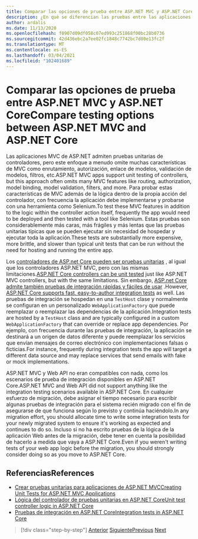 ```yaml
---
title: Comparar las opciones de prueba entre ASP.NET MVC y ASP.NET Core
description: ¿En qué se diferencian las pruebas entre las aplicaciones ASP.NET MVC y las aplicaciones ASP.NET Core?
author: ardalis
ms.date: 11/13/2020
ms.openlocfilehash: f0907d09df058c07ed993c251868f00bc28b0736
ms.sourcegitcommit: 42d436ebc2a7ee02fc1848c7742bc7d80e13fc2f
ms.translationtype: MT
ms.contentlocale: es-ES
ms.lasthandoff: 03/04/2021
ms.locfileid: "102401689"
---
```

# <a name="compare-testing-options-between-aspnet-mvc-and-aspnet-core"></a><span data-ttu-id="61484-103">Comparar las opciones de prueba entre ASP.NET MVC y ASP.NET Core</span><span class="sxs-lookup"><span data-stu-id="61484-103">Compare testing options between ASP.NET MVC and ASP.NET Core</span></span>

<span data-ttu-id="61484-104">Las aplicaciones MVC de ASP.NET admiten pruebas unitarias de controladores, pero este enfoque a menudo omite muchas características de MVC como enrutamiento, autorización, enlace de modelos, validación de modelos, filtros, etc.</span><span class="sxs-lookup"><span data-stu-id="61484-104">ASP.NET MVC apps support unit testing of controllers, but this approach often omits many MVC features like routing, authorization, model binding, model validation, filters, and more.</span></span> <span data-ttu-id="61484-105">Para probar estas características de MVC además de la lógica dentro de la propia acción del controlador, con frecuencia la aplicación debe implementarse y probarse con una herramienta como Selenium.</span><span class="sxs-lookup"><span data-stu-id="61484-105">To test these MVC features in addition to the logic within the controller action itself, frequently the app would need to be deployed and then tested with a tool like Selenium.</span></span> <span data-ttu-id="61484-106">Estas pruebas son considerablemente más caras, más frágiles y más lentas que las pruebas unitarias típicas que se pueden ejecutar sin necesidad de hospedar y ejecutar toda la aplicación.</span><span class="sxs-lookup"><span data-stu-id="61484-106">These tests are substantially more expensive, more brittle, and slower than typical unit tests that can be run without the need for hosting and running the entire app.</span></span>

<span data-ttu-id="61484-107">Los [controladores de ASP.net Core pueden ser pruebas unitarias](/aspnet/core/mvc/controllers/testing) , al igual que los controladores ASP.NET MVC, pero con las mismas limitaciones.</span><span class="sxs-lookup"><span data-stu-id="61484-107">[ASP.NET Core controllers can be unit tested](/aspnet/core/mvc/controllers/testing) just like ASP.NET MVC controllers, but with the same limitations.</span></span> <span data-ttu-id="61484-108">Sin embargo, [ASP.net Core admite también pruebas de integración rápidas y fáciles de usar](/aspnet/core/test/integration-tests) .</span><span class="sxs-lookup"><span data-stu-id="61484-108">However, [ASP.NET Core supports fast, easy-to-author integration tests](/aspnet/core/test/integration-tests) as well.</span></span> <span data-ttu-id="61484-109">Las pruebas de integración se hospedan en una `TestHost` clase y normalmente se configuran en un personalizado `WebApplicationFactory` que puede reemplazar o reemplazar las dependencias de la aplicación.</span><span class="sxs-lookup"><span data-stu-id="61484-109">Integration tests are hosted by a `TestHost` class and are typically configured in a custom `WebApplicationFactory` that can override or replace app dependencies.</span></span> <span data-ttu-id="61484-110">Por ejemplo, con frecuencia durante las pruebas de integración, la aplicación se destinará a un origen de datos diferente y puede reemplazar los servicios que envían mensajes de correo electrónico con implementaciones falsas o ficticias.</span><span class="sxs-lookup"><span data-stu-id="61484-110">For instance, frequently during integration tests the app will target a different data source and may replace services that send emails with fake or mock implementations.</span></span>

<span data-ttu-id="61484-111">ASP.NET MVC y Web API no eran compatibles con nada, como los escenarios de prueba de integración disponibles en ASP.NET Core.</span><span class="sxs-lookup"><span data-stu-id="61484-111">ASP.NET MVC and Web API did not support anything like the integration testing scenarios available in ASP.NET Core.</span></span> <span data-ttu-id="61484-112">En cualquier esfuerzo de migración, debe asignar el tiempo necesario para escribir algunas pruebas de integración para el sistema recién migrado con el fin de asegurarse de que funciona según lo previsto y continúa haciéndolo.</span><span class="sxs-lookup"><span data-stu-id="61484-112">In any migration effort, you should allocate time to write some integration tests for your newly migrated system to ensure it's working as expected and continues to do so.</span></span> <span data-ttu-id="61484-113">Incluso si no ha escrito pruebas de la lógica de la aplicación Web antes de la migración, debe tener en cuenta la posibilidad de hacerlo a medida que vaya a ASP.NET Core.</span><span class="sxs-lookup"><span data-stu-id="61484-113">Even if you weren't writing tests of your web app logic before the migration, you should strongly consider doing so as you move to ASP.NET Core.</span></span>

## <a name="references"></a><span data-ttu-id="61484-114">Referencias</span><span class="sxs-lookup"><span data-stu-id="61484-114">References</span></span>

- [<span data-ttu-id="61484-115">Crear pruebas unitarias para aplicaciones de ASP.NET MVC</span><span class="sxs-lookup"><span data-stu-id="61484-115">Creating Unit Tests for ASP.NET MVC Applications</span></span>](/aspnet/mvc/overview/older-versions-1/unit-testing/creating-unit-tests-for-asp-net-mvc-applications-cs)
- [<span data-ttu-id="61484-116">Lógica del controlador de pruebas unitarias en ASP.NET Core</span><span class="sxs-lookup"><span data-stu-id="61484-116">Unit test controller logic in ASP.NET Core</span></span>](/aspnet/core/mvc/controllers/testing)
- [<span data-ttu-id="61484-117">Pruebas de integración en ASP.NET Core</span><span class="sxs-lookup"><span data-stu-id="61484-117">Integration tests in ASP.NET Core</span></span>](/aspnet/core/test/integration-tests)

>[!div class="step-by-step"]
><span data-ttu-id="61484-118">[Anterior](signalr-differences.md)
>[Siguiente](migrate-large-solutions.md)</span><span class="sxs-lookup"><span data-stu-id="61484-118">[Previous](signalr-differences.md)
[Next](migrate-large-solutions.md)</span></span>
